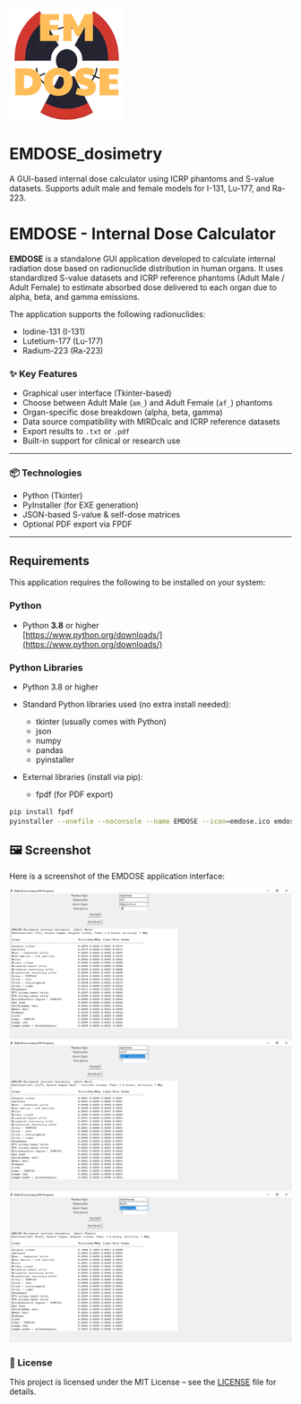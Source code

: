 ![image](images/emdose.png)
# EMDOSE_dosimetry
A GUI-based internal dose calculator using ICRP phantoms and S-value datasets. Supports adult male and female models for I-131, Lu-177, and Ra-223.
# EMDOSE - Internal Dose Calculator

**EMDOSE** is a standalone GUI application developed to calculate internal radiation dose based on radionuclide distribution in human organs. It uses standardized S-value datasets and ICRP reference phantoms (Adult Male / Adult Female) to estimate absorbed dose delivered to each organ due to alpha, beta, and gamma emissions.

The application supports the following radionuclides:
- Iodine-131 (I-131)
- Lutetium-177 (Lu-177)
- Radium-223 (Ra-223)

### ✨ Key Features
- Graphical user interface (Tkinter-based)
- Choose between Adult Male (`am_`) and Adult Female (`af_`) phantoms
- Organ-specific dose breakdown (alpha, beta, gamma)
- Data source compatibility with MIRDcalc and ICRP reference datasets
- Export results to `.txt` or `.pdf`
- Built-in support for clinical or research use

---

### 📦 Technologies
- Python (Tkinter)
- PyInstaller (for EXE generation)
- JSON-based S-value & self-dose matrices
- Optional PDF export via FPDF

---
## Requirements

This application requires the following to be installed on your system:

### Python

- Python **3.8** or higher  
  [https://www.python.org/downloads/](https://www.python.org/downloads/)

### Python Libraries
- Python 3.8 or higher

- Standard Python libraries used (no extra install needed):
  - tkinter (usually comes with Python)
  - json
  - numpy
  - pandas
  - pyinstaller
- External libraries (install via pip):
  - fpdf (for PDF export)
  
```bash
pip install fpdf
pyinstaller --onefile --noconsole --name EMDOSE --icon=emdose.ico emdose.py
```
## 🖼️ Screenshot

Here is a screenshot of the EMDOSE application interface:

![Main UI-1](images/Capture-1.PNG)
![Main UI-2](images/Capture-2.PNG)
![Main UI-3](images/Capture-3.PNG)
### 📜 License
This project is licensed under the MIT License – see the [LICENSE](LICENSE) file for details.

